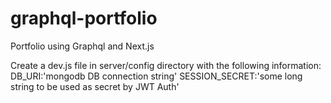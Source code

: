 # graphql-portfolio
Portfolio using Graphql and Next.js

Create a dev.js file in server/config directory with the following information:
DB_URI:'mongodb DB connection string'
SESSION_SECRET:'some long string to be used as secret by JWT Auth'
